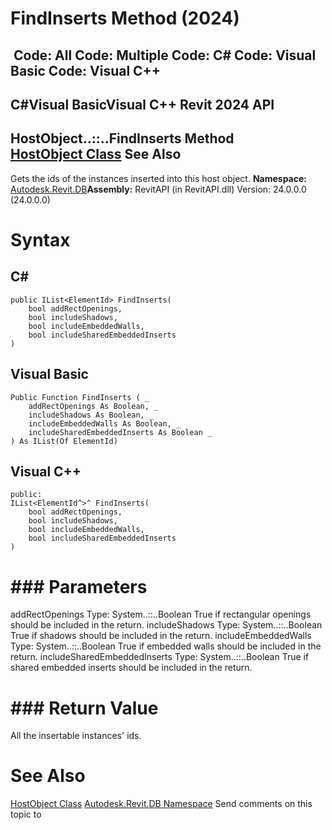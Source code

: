 # FindInserts Method (2024)

﻿
 Code: All Code: Multiple Code: C# Code: Visual Basic Code: Visual C++   
---  
C#Visual BasicVisual C++
Revit 2024 API  
---  
HostObject..::..FindInserts Method   
[HostObject Class](56a32e0b-df65-a6ba-40bd-8f50a1f31dcd.md "HostObject Class") See Also  
---  
Gets the ids of the instances inserted into this host object. 
**Namespace:** [Autodesk.Revit.DB](87546ba7-461b-c646-cbb1-2cb8f5bff8b2.md "Autodesk.Revit.DB Namespace")**Assembly:** RevitAPI (in RevitAPI.dll) Version: 24.0.0.0 (24.0.0.0)
# Syntax
C#  
---  
```text
public IList<ElementId> FindInserts(
	bool addRectOpenings,
	bool includeShadows,
	bool includeEmbeddedWalls,
	bool includeSharedEmbeddedInserts
)
```
  
Visual Basic  
---  
```text
Public Function FindInserts ( _
	addRectOpenings As Boolean, _
	includeShadows As Boolean, _
	includeEmbeddedWalls As Boolean, _
	includeSharedEmbeddedInserts As Boolean _
) As IList(Of ElementId)
```
  
Visual C++  
---  
```text
public:
IList<ElementId^>^ FindInserts(
	bool addRectOpenings, 
	bool includeShadows, 
	bool includeEmbeddedWalls, 
	bool includeSharedEmbeddedInserts
)
```
  
# ### Parameters
addRectOpenings
    Type: System..::..Boolean True if rectangular openings should be included in the return. 
includeShadows
    Type: System..::..Boolean True if shadows should be included in the return. 
includeEmbeddedWalls
    Type: System..::..Boolean True if embedded walls should be included in the return. 
includeSharedEmbeddedInserts
    Type: System..::..Boolean True if shared embedded inserts should be included in the return. 
# ### Return Value
All the insertable instances' ids. 
# See Also
[HostObject Class](56a32e0b-df65-a6ba-40bd-8f50a1f31dcd.md "HostObject Class")
[Autodesk.Revit.DB Namespace](87546ba7-461b-c646-cbb1-2cb8f5bff8b2.md "Autodesk.Revit.DB Namespace")
Send comments on this topic to 